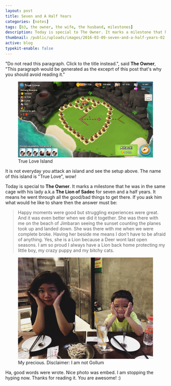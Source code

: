 ```yaml
---
layout: post
title: Seven and A Half Years
categories: [notes]
tags: [b3, the owner, the wife, the husband, milestones]
description: Today is special to The Owner. It marks a milestone that he was in the same cage with his The Lion of Sadec for seven and a half years.
thumbnail: /public/uploads/images/2016-03-09-seven-and-a-half-years-02.jpg
active: blog
typekit-enable: false
---
```


"Do not read this paragraph. Click to the title instead.", said __The Owner__, "This paragraph would be generated as the exceprt of this post that's why you should avoid reading it."
<!--more-->

<figure><img src="/public/uploads/images/2016-03-09-seven-and-a-half-years-01.jpg" alt="True Love Island"><figcaption>True Love Island</figcaption></figure>

It is not everyday you attack an island and see the setup above. The name of this island is "True Love", wow!

Today is special to __The Owner__. It marks a milestone that he was in the same cage with his lady a.k.a __The Lion of Sadec__ for seven and a half years. It means he went through all the good/bad things to get there. If you ask him what would he like to share then the answer must be: 

<div class="epigraph"><blockquote><p>Happy moments were good but struggling experiences were great. And it was even better when we did it together. She was there with me on the beach of Jimbaran seeing the sunset counting the planes took up and landed down. She was there with me when we were complete broke. Having her beside me means I don't have to be afraid of anything. Yes, she is a Lion because a Deer wont last open seasons. I am so proud I always have a Lion back home protecting my little boy, my crazy puppy and my bitchy cats.</p></blockquote></div>

<figure><img src="/public/uploads/images/2016-03-09-seven-and-a-half-years-02.jpg" alt="My precious. Disclaimer: I am not Gollum"><figcaption>My precious. Disclaimer: I am not Gollum</figcaption></figure>

Ha, good words were wrote. Nice photo was embed. I am stopping the hyping now. Thanks for reading it. You are awesome! :)

